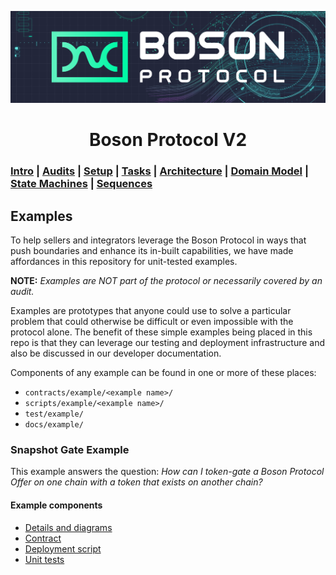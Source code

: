 [![banner](images/banner.png)](https://bosonprotocol.io)

<h1 align="center">Boson Protocol V2</h1>

### [Intro](../README.md) | [Audits](audits.md) | [Setup](setup.md) | [Tasks](tasks.md) | [Architecture](architecture.md) | [Domain Model](domain.md) | [State Machines](state-machines.md) | [Sequences](sequences.md)

## Examples
To help sellers and integrators leverage the Boson Protocol in ways that push boundaries and enhance its in-built capabilities, we have made affordances in this repository for unit-tested examples.

**NOTE:** _Examples are NOT part of the protocol or necessarily covered by an audit._

Examples are prototypes that anyone could use to solve a particular problem that could otherwise be difficult or even impossible with the protocol alone. The benefit of these simple examples being placed in this repo is that they can leverage our testing and deployment infrastructure and also be discussed in our developer documentation.

Components of any example can be found in one or more of these places:

* `contracts/example/<example name>/`
* `scripts/example/<example name>/`
* `test/example/`
* `docs/example/`

### Snapshot Gate Example
This example answers the question: _How can I token-gate a Boson Protocol Offer on one chain with a token that exists on another chain?_

#### Example components
* [Details and diagrams](example/SnapshotGate.md)
* [Contract](../contracts/example/SnapshotGate/SnapshotGate.sol)
* [Deployment script](../scripts/example/SnapshotGate/deploy-snapshot-gate.js)
* [Unit tests](../test/example/SnapshotGateTest.js)
